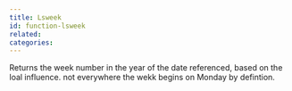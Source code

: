 ```yaml
---
title: Lsweek
id: function-lsweek
related:
categories:
---
```


Returns the week number in the year of the date referenced, based on the loal influence. not everywhere the wekk begins on Monday by defintion.
